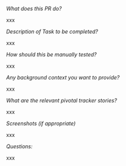 *What does this PR do?*

xxx

*Description of Task to be completed?*

xxx

*How should this be manually tested?*

xxx

*Any background context you want to provide?*

xxx

*What are the relevant pivotal tracker stories?*

xxx

*Screenshots (if appropriate)*

xxx

*Questions:*

xxx